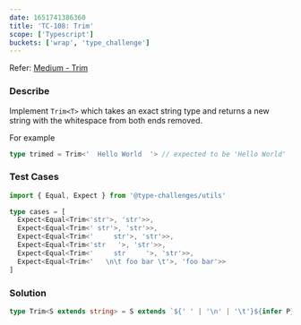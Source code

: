 ```yaml
---
date: 1651741386360
title: 'TC-108: Trim'
scope: ['Typescript']
buckets: ['wrap', 'type_challenge']
---
```


Refer: [Medium - Trim](https://github.com/type-challenges/type-challenges/blob/master/questions/108-medium-trim/README.md)

### Describe

Implement `Trim<T>` which takes an exact string type and returns a new string with the whitespace from both ends removed.

For example

```typescript
type trimed = Trim<'  Hello World  '> // expected to be 'Hello World'
```

### Test Cases

```typescript
import { Equal, Expect } from '@type-challenges/utils'

type cases = [
  Expect<Equal<Trim<'str'>, 'str'>>,
  Expect<Equal<Trim<' str'>, 'str'>>,
  Expect<Equal<Trim<'     str'>, 'str'>>,
  Expect<Equal<Trim<'str   '>, 'str'>>,
  Expect<Equal<Trim<'     str     '>, 'str'>>,
  Expect<Equal<Trim<'   \n\t foo bar \t'>, 'foo bar'>>
]
```

### Solution

```typescript
type Trim<S extends string> = S extends `${' ' | '\n' | '\t'}${infer P}` | `${infer P}${' ' | '\n' | '\t'}` ? Trim<P> : S
```
